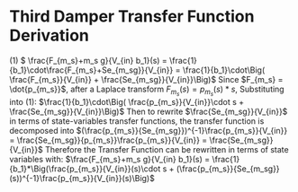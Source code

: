# Third Damper Transfer Function Derivation
(1) $ \frac{F_{m_s}+m_s g}{V_{in} b_1}(s) = \frac{1}{b_1}\cdot\frac{F_{m_s}+Se_{m_sg}}{V_{in}} = \frac{1}{b_1}\cdot\Big( \frac{F_{m_s}}{V_{in}} + \frac{Se_{m_sg}}{V_{in}}\Big)$
Since $F_{m_s} = \dot{p_{m_s}}$, after a Laplace transform $F_{m_s}(s) = p_{m_s}(s)*s$, 
Substituting into (1):
$\frac{1}{b_1}\cdot\Big( \frac{p_{m_s}}{V_{in}}\cdot s + \frac{Se_{m_sg}}{V_{in}}\Big)$
Then to rewrite $\frac{Se_{m_sg}}{V_{in}}$ in terms of state-variables transfer functions, the transfer function is decomposed into $(\frac{p_{m_s}}{Se_{m_sg}})^{-1}\frac{p_{m_s}}{V_{in}} = \frac{Se_{m_sg}}{p_{m_s}}\frac{p_{m_s}}{V_{in}} = \frac{Se_{m_sg}}{V_{in}}$
Therefore the Transfer Function can be rewritten in terms of state variables with:
$\frac{F_{m_s}+m_s g}{V_{in} b_1}(s) = \frac{1}{b_1}*\Big(\frac{p_{m_s}}{V_{in}}(s)\cdot s +  (\frac{p_{m_s}}{Se_{m_sg}}(s))^{-1}\frac{p_{m_s}}{V_{in}}(s)\Big)$